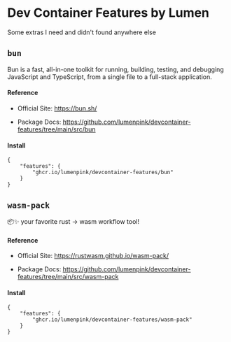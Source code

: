 # Dev Container Features by Lumen

Some extras I need and didn't found anywhere else

## `bun`

Bun is a fast, all-in-one toolkit for running, building, testing, and debugging JavaScript and TypeScript, from a single file to a full-stack application.

#### Reference

* Official Site: https://bun.sh/

* Package Docs: https://github.com/lumenpink/devcontainer-features/tree/main/src/bun

#### Install

```jsonc
{
    "features": {
        "ghcr.io/lumenpink/devcontainer-features/bun"
    }
}
```

## `wasm-pack`

📦✨ your favorite rust -> wasm workflow tool! 

#### Reference

* Official Site: https://rustwasm.github.io/wasm-pack/

* Package Docs: https://github.com/lumenpink/devcontainer-features/tree/main/src/wasm-pack

#### Install

```jsonc
{
    "features": {
        "ghcr.io/lumenpink/devcontainer-features/wasm-pack"
    }
}
```